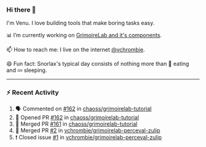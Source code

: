 ### Hi there 👋

I'm Venu. I love building tools that make boring tasks easy.

📊 I’m currently working on [GrimoireLab and it's components](https://chaoss.github.io/grimoirelab).

📫 How to reach me: I live on the internet [@vchrombie](https://www.google.co.in/search?q=vchrombie).

😄 Fun fact: Snorlax's typical day consists of nothing more than :doughnut: eating and :zzz: sleeping.

---

### :zap: Recent Activity

<!--START_SECTION:activity-->
1. 🗣 Commented on [#162](https://github.com/chaoss/grimoirelab-tutorial/issues/162) in [chaoss/grimoirelab-tutorial](https://github.com/chaoss/grimoirelab-tutorial)
2. 💪 Opened PR [#162](https://github.com/chaoss/grimoirelab-tutorial/pull/162) in [chaoss/grimoirelab-tutorial](https://github.com/chaoss/grimoirelab-tutorial)
3. 🎉 Merged PR [#161](https://github.com/chaoss/grimoirelab-tutorial/pull/161) in [chaoss/grimoirelab-tutorial](https://github.com/chaoss/grimoirelab-tutorial)
4. 🎉 Merged PR [#2](https://github.com/vchrombie/grimoirelab-perceval-zulip/pull/2) in [vchrombie/grimoirelab-perceval-zulip](https://github.com/vchrombie/grimoirelab-perceval-zulip)
5. ❗️ Closed issue [#1](https://github.com/vchrombie/grimoirelab-perceval-zulip/issues/1) in [vchrombie/grimoirelab-perceval-zulip](https://github.com/vchrombie/grimoirelab-perceval-zulip)
<!--END_SECTION:activity-->

<!--
**vchrombie/vchrombie** is a ✨ _special_ ✨ repository because its `README.md` (this file) appears on your GitHub profile.

Here are some ideas to get you started:

- 🔭 I’m currently working on ...
- 🌱 I’m currently learning ...
- 👯 I’m looking to collaborate on ...
- 🤔 I’m looking for help with ...
- 💬 Ask me about ...
- 📫 How to reach me: ...
- 😄 Pronouns: ...
- ⚡ Fun fact: ...
-->

